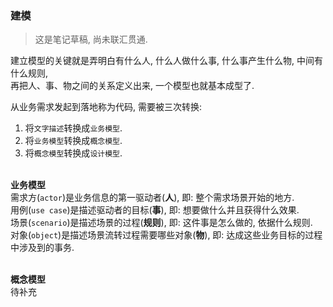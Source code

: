 ### 建模
> 这是笔记草稿, 尚未联汇贯通.  

建立模型的关键就是弄明白有什么人, 什么人做什么事, 什么事产生什么物, 中间有什么规则,  
再把人、事、物之间的关系定义出来, 一个模型也就基本成型了.  

从业务需求发起到落地称为代码, 需要被三次转换:
1. 将`文字描述`转换成`业务模型`.
2. 将`业务模型`转换成`概念模型`.
3. 将`概念模型`转换成`设计模型`.  

&nbsp;  
**业务模型**  
需求方(`actor`)是业务信息的第一驱动者(**人**), 即: 整个需求场景开始的地方.  
用例(`use case`)是描述驱动者的目标(**事**), 即: 想要做什么并且获得什么效果.  
场景(`scenario`)是描述场景的过程(**规则**), 即: 这件事是怎么做的, 依据什么规则.  
对象(`object`)是描述场景流转过程需要哪些对象(**物**), 即: 达成这些业务目标的过程中涉及到的事务.  

 
&nbsp;  
**概念模型**  
待补充

